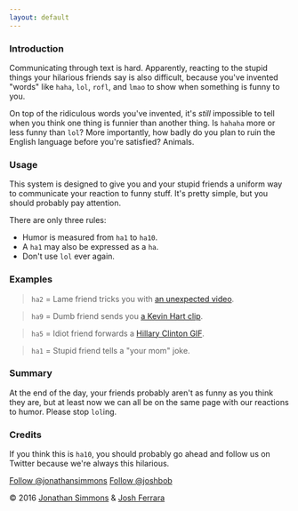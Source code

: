```yaml
---
layout: default
---
```


### Introduction
Communicating through text is hard. Apparently, reacting to the stupid things your hilarious friends say is also difficult, because you've invented "words" like `haha`, `lol`, `rofl`, and `lmao` to show when something is funny to you. 

On top of the ridiculous words you've invented, it's _still_ impossible to tell when you think one thing is funnier than another thing. Is `hahaha` more or less funny than `lol`? More importantly, how badly do you plan to ruin the English language before you're satisfied? Animals.

### Usage
This system is designed to give you and your stupid friends a uniform way to communicate your reaction to funny stuff. It's pretty simple, but you should probably pay attention.

There are only three rules: 

- Humor is measured from `ha1` to `ha10`.
- A `ha1` may also be expressed as a `ha`.
- Don't use `lol` ever again.

### Examples

> `ha2` = Lame friend tricks you with [an unexpected video](https://youtu.be/dQw4w9WgXcQ).

> `ha9` = Dumb friend sends you [a Kevin Hart clip](https://youtu.be/NFvOdmTF57c).

> `ha5` = Idiot friend forwards a [Hillary Clinton GIF](http://i.giphy.com/bSjzF3P9vMFZ6.gif).

> `ha1` = Stupid friend tells a "your mom" joke.

### Summary
At the end of the day, your friends probably aren't as funny as you think they are, but at least now we can all be on the same page with our reactions to humor. Please stop `lol`ing.

### Credits
If you think this is `ha10`, you should probably go ahead and follow us on Twitter because we're always this hilarious.

<a class="twitter-follow-button" data-size="large" data-show-count="false" href="https://twitter.com/jonathansimmons">Follow @jonathansimmons</a>
<a class="twitter-follow-button" data-size="large" data-show-count="false" href="https://twitter.com/joshbob">Follow @joshbob</a>

<span class="copyright">&copy; 2016 [Jonathan Simmons](http://jonathandsimmons.com/) & [Josh Ferrara](http://josh-bob.com)</span>

